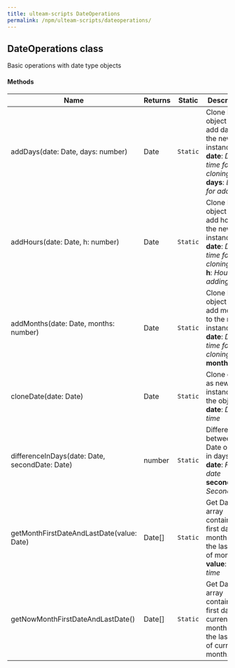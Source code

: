 ```yaml
---
title: ulteam-scripts DateOperations
permalink: /npm/ulteam-scripts/dateoperations/
---
```


## DateOperations class

Basic operations with date type objects




#### Methods

| Name | Returns | Static | Description |
|-|-|-|-|
| addDays(date: Date, days: number) | Date |  `Static`  | Clone Date object and add days to the new instance  <br> **date**: *Date time for cloning*  <br> **days**: *Days for adding <br>*  |
| addHours(date: Date, h: number) | Date |  `Static`  | Clone Date object and add hours to the new instance  <br> **date**: *Date time for cloning*  <br> **h**: *Hours for adding <br>*  |
| addMonths(date: Date, months: number) | Date |  `Static`  | Clone Date object and add months to the new instance  <br> **date**: *Date time for cloning*  <br> **months**: **  |
| cloneDate(date: Date) | Date |  `Static`  | Clone date as new instance of the object.  <br> **date**: *Date time <br>*  |
| differenceInDays(date: Date, secondDate: Date) | number |  `Static`  | Difference between Date objects in days  <br> **date**: *First date*  <br> **secondDate**: *Second date <br>*  |
| getMonthFirstDateAndLastDate(value: Date) | Date[] |  `Static`  | Get Date array contains the first day of month and the last day of month.  <br> **value**: *Date time <br>*  |
| getNowMonthFirstDateAndLastDate() | Date[] |  `Static`  | Get Date array contains the first day of current month and the last day of current month.  |
